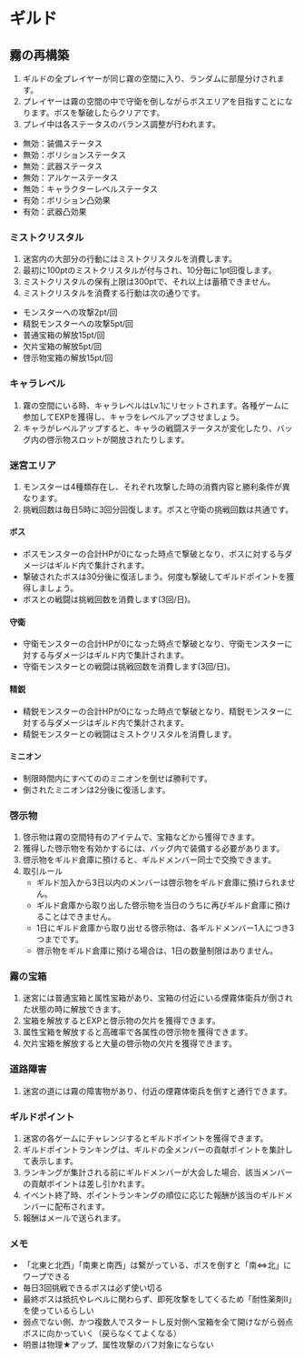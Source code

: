 # ギルド

## 霧の再構築
1. ギルドの全プレイヤーが同じ霧の空間に入り、ランダムに部屋分けされます。
2. プレイヤーは霧の空間の中で守衛を倒しながらボスエリアを目指すことになります。ボスを撃破したらクリアです。
3. プレイ中は各ステータスのバランス調整が行われます。
  * 無効：装備ステータス
  * 無効：ボリションステータス
  * 無効：武器ステータス
  * 無効：アルケーステータス
  * 無効：キャラクターレベルステータス
  * 有効：ボリション凸効果
  * 有効：武器凸効果

### ミストクリスタル
1. 迷宮内の大部分の行動にはミストクリスタルを消費します。
2. 最初に100ptのミストクリスタルが付与され、10分毎に1pt回復します。
3. ミストクリスタルの保有上限は300ptで、それ以上は蓄積できません。
4. ミストクリスタルを消費する行動は次の通りです。
  * モンスターへの攻撃2pt/回
  * 精鋭モンスターへの攻撃5pt/回
  * 普通宝箱の解放15pt/回
  * 欠片宝箱の解放5pt/回
  * 啓示物宝箱の解放15pt/回

### キャラレベル
1. 霧の空間にいる時、キャラレベルはLv.1にリセットされます。各種ゲームに参加してEXPを獲得し、キャラをレベルアップさせましょう。
2. キャラがレベルアップすると、キャラの戦闘ステータスが変化したり、バッグ内の啓示物スロットが開放されたりします。

### 迷宮エリア
1. モンスターは4種類存在し、それぞれ攻撃した時の消費内容と勝利条件が異なります。
2. 挑戦回数は毎日5時に3回分回復します。ボスと守衛の挑戦回数は共通です。

#### ボス
* ボスモンスターの合計HPが0になった時点で撃破となり、ボスに対する与ダメージはギルド内で集計されます。
* 撃破されたボスは30分後に復活しまう。何度も撃破してギルドポイントを獲得しましょう。
* ボスとの戦闘は挑戦回数を消費します(3回/日)。
#### 守衛
* 守衛モンスターの合計HPが0になった時点で撃破となり、守衛モンスターに対する与ダメージはギルド内で集計されます。
* 守衛モンスターとの戦闘は挑戦回数を消費します(3回/日)。
#### 精鋭
* 精鋭モンスターの合計HPが0になった時点で撃破となり、精鋭モンスターに対する与ダメージはギルド内で集計されます。
* 精鋭モンスターとの戦闘はミストクリスタルを消費します。
#### ミニオン
* 制限時間内にすべてののミニオンを倒せば勝利です。
* 倒されたミニオンは2分後に復活します。

### 啓示物
1. 啓示物は霧の空間特有のアイテムで、宝箱などから獲得できます。
2. 獲得した啓示物を有効かするには、バッグ内で装備する必要があります。
3. 啓示物をギルド倉庫に預けると、ギルドメンバー同士で交換できます。
4. 取引ルール
   * ギルド加入から3日以内のメンバーは啓示物をギルド倉庫に預けられません。
   * ギルド倉庫から取り出した啓示物を当日のうちに再びギルド倉庫に預けることはできません。
   * 1日にギルド倉庫から取り出せる啓示物は、各ギルドメンバー1人につき3つまでです。
   * 啓示物をギルド倉庫に預ける場合は、1日の数量制限はありません。

### 霧の宝箱
1. 迷宮には普通宝箱と属性宝箱があり、宝箱の付近にいる煙霧体衛兵が倒された状態の時に解放できます。
2. 宝箱を解放するとEXPと啓示物の欠片を獲得できます。
3. 属性宝箱を解放すると高確率で各属性の啓示物を獲得できます。
4. 欠片宝箱を解放すると大量の啓示物の欠片を獲得できます。

### 道路障害
1. 迷宮の道には霧の障害物があり、付近の煙霧体衛兵を倒すと通行できます。

### ギルドポイント
1. 迷宮の各ゲームにチャレンジするとギルドポイントを獲得できます。
2. ギルドポイントランキングは、ギルドの全メンバーの貢献ポイントを集計して表示します。
3. ランキングが集計される前にギルドメンバーが大会した場合、該当メンバーの貢献ポイントは差し引かれます。
4. イベント終了時、ポイントランキングの順位に応じた報酬が該当のギルドメンバーに配布されます。
5. 報酬はメールで送られます。

### メモ
* 「北東と北西」「南東と南西」は繋がっている、ボスを倒すと「南⇔北」にワープできる
* 毎日3回挑戦できるボスは必ず使い切る
* 最終ボスは抵抗やレベルに関わらず、即死攻撃をしてくるため「耐性薬剤Ⅱ」を使っているらしい
* 弱点でない側、かつ複数人でスタートし反対側へ宝箱を全て開けながら弱点ボスに向かっていく（戻らなくてよくなる）
* 明景は物理★アップ、属性攻撃のバフ対象にならない












